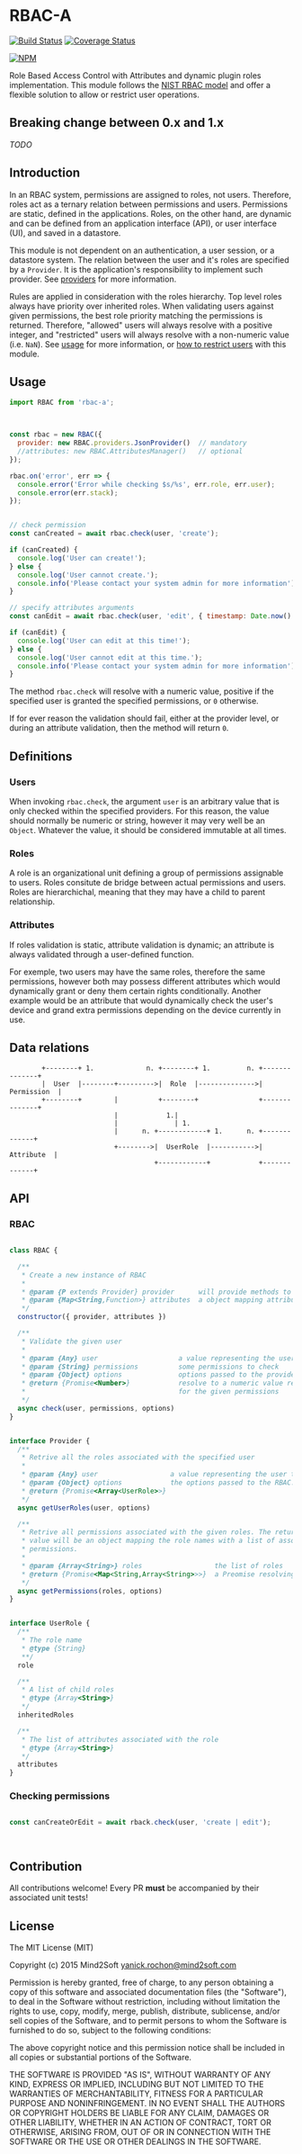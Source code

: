 # RBAC-A

[![Build Status](https://travis-ci.org/yanickrochon/rbac-a.svg?branch=next)](https://travis-ci.org/yanickrochon/rbac-a)
[![Coverage Status](https://coveralls.io/repos/yanickrochon/rbac-a/badge.svg?branch=master)](https://coveralls.io/r/yanickrochon/rbac-a?branch=master)

[![NPM](https://nodei.co/npm/rbac-a.png?compact=true)](https://nodei.co/npm/rbac-a/)

Role Based Access Control with Attributes and dynamic plugin roles implementation. This module follows the [NIST RBAC model](http://en.wikipedia.org/wiki/NIST_RBAC_model) and offer a flexible solution to allow or restrict user operations.


## Breaking change between 0.x and 1.x

*TODO*


## Introduction

In an RBAC system, permissions are assigned to roles, not users. Therefore, roles act as a ternary relation between permissions and users. Permissions are static, defined in the applications. Roles, on the other hand, are dynamic and can be defined from an application interface (API), or user interface (UI), and saved in a datastore.

This module is not dependent on an authentication, a user session, or a datastore system. The relation between the user and it's roles are specified by a `Provider`. It is the application's responsibility to implement such provider. See [providers](#providers) for more information.

Rules are applied in consideration with the roles hierarchy. Top level roles always have priority over inherited roles. When validating users against given permissions, the best role priority matching the permissions is returned. Therefore, "allowed" users will always resolve with a positive integer, and "restricted" users will always resolve with a non-numeric value (i.e. `NaN`). See [usage](#usage) for more information, or [how to restrict users](#applications) with this module.


## Usage

```javascript
import RBAC from 'rbac-a';



const rbac = new RBAC({
  provider: new RBAC.providers.JsonProvider()  // mandatory
  //attributes: new RBAC.AttributesManager()   // optional
});

rbac.on('error', err => {
  console.error('Error while checking $s/%s', err.role, err.user);
  console.error(err.stack);
});


// check permission
const canCreated = await rbac.check(user, 'create');

if (canCreated) {
  console.log('User can create!');
} else {
  console.log('User cannot create.');
  console.info('Please contact your system admin for more information');
}

// specify attributes arguments
const canEdit = await rbac.check(user, 'edit', { timestamp: Date.now() });

if (canEdit) {
  console.log('User can edit at this time!');
} else {
  console.log('User cannot edit at this time.');
  console.info('Please contact your system admin for more information');
}
```

The method `rbac.check` will resolve with a numeric value, positive if the specified user is granted the specified permissions, or `0` otherwise.

If for ever reason the validation should fail, either at the provider level, or during an attribute validation, then the method will return `0`.


## Definitions


### Users

When invoking `rbac.check`, the argument `user` is an arbitrary value that is only checked within the specified providers. For this reason, the value should normally be numeric or string, however it may very well be an
`Object`. Whatever the value, it should be considered immutable at all times.


### Roles

A role is an organizational unit defining a group of permissions assignable to users. Roles consitute de bridge between actual permissions and users. Roles are hierarchichal, meaning that they may have a child to parent relationship.


### Attributes

If roles validation is static, attribute validation is dynamic; an attribute is always validated through a user-defined function.

For exemple, two users may have the same roles, therefore the same permissions, however both may possess different attributes which would dynamically grant or deny them certain rights conditionally. Another example would be an attribute that would dynamically check the user's device and grand extra permissions depending on the device currently in use.


## Data relations

```
        +--------+ 1.             n. +--------+ 1.         n. +--------------+
        |  User  |--------+--------->|  Role  |-------------->|  Permission  |
        +--------+        |          +--------+               +--------------+
                          |            1.|
                          |              | 1.
                          |      n. +------------+ 1.      n. +-------------+
                          +-------->|  UserRole  |----------->|  Attribute  |
                                    +------------+            +-------------+
```

## API

### RBAC

```js

class RBAC {

  /**
   * Create a new instance of RBAC
   * 
   * @param {P extends Provider} provider      will provide methods to return roles, permission and attributes
   * @param {Map<String,Function>} attributes  a object mapping attributes to a validation function
   */
  constructor({ provider, attributes })

  /**
   * Validate the given user
   * 
   * @param {Any} user                    a value representing the user to check
   * @param {String} permissions          some permissions to check
   * @param {Object} options              options passed to the provider and attributes when validating
   * @return {Promise<Number>}            resolve to a numeric value representing the highest access level
   *                                      for the given permissions
   */
  async check(user, permissions, options)
}


interface Provider {
  /**
   * Retrive all the roles associated with the specified user
   * 
   * @param {Any} user                  a value representing the user to check
   * @param {Object} options            the options passed to the RBAC.check method
   * @return {Promise<Array<UserRole>>}
   */
  async getUserRoles(user, options)

  /**
   * Retrive all permissions associated with the given roles. The returned
   * value will be an object mapping the role names with a list of associated
   * permissions.
   * 
   * @param {Array<String>} roles                  the list of roles
   * @return {Promise<Map<String,Array<String>>>}  a Preomise resolving to a map of permissions
   */
  async getPermissions(roles, options)
}


interface UserRole {
  /**
   * The role name
   * @type {String}
   **/
  role

  /**
   * A list of child roles
   * @type {Array<String>}
   */
  inheritedRoles

  /**
   * The list of attributes associated with the role
   * @type {Array<String>}
   */
  attributes
}

```


### Checking permissions

```js

const canCreateOrEdit = await rback.check(user, 'create | edit');




```


## Contribution

All contributions welcome! Every PR **must** be accompanied by their associated unit tests!


## License

The MIT License (MIT)

Copyright (c) 2015 Mind2Soft <yanick.rochon@mind2soft.com>

Permission is hereby granted, free of charge, to any person obtaining a copy of this software and associated documentation files (the "Software"), to deal in the Software without restriction, including without limitation the rights to use, copy, modify, merge, publish, distribute, sublicense, and/or sell copies of the Software, and to permit persons to whom the Software is furnished to do so, subject to the following conditions:

The above copyright notice and this permission notice shall be included in all copies or substantial portions of the Software.

THE SOFTWARE IS PROVIDED "AS IS", WITHOUT WARRANTY OF ANY KIND, EXPRESS OR IMPLIED, INCLUDING BUT NOT LIMITED TO THE WARRANTIES OF MERCHANTABILITY, FITNESS FOR A PARTICULAR PURPOSE AND NONINFRINGEMENT. IN NO EVENT SHALL THE AUTHORS OR COPYRIGHT HOLDERS BE LIABLE FOR ANY CLAIM, DAMAGES OR OTHER LIABILITY, WHETHER IN AN ACTION OF CONTRACT, TORT OR OTHERWISE, ARISING FROM, OUT OF OR IN CONNECTION WITH THE SOFTWARE OR THE USE OR OTHER DEALINGS IN THE SOFTWARE.
